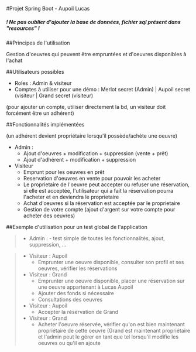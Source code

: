 #Projet Spring Boot - Aupoil Lucas

##### ! Ne pas oublier d'ajouter la base de données, fichier sql présent dans "resources" !

##Principes de l'utilisation

Gestion d'oeuvres qui peuvent être empruntées et d'oeuvres disponibles à l'achat

##Utilisateurs possibles
  
  - Roles : Admin & visiteur
  - Comptes à utiliser pour une démo : Merlot secret (Admin) | Aupoil secret (visiteur | Grand secret (visiteur)

(pour ajouter un compte, utiliser directement la bd, un visiteur doit forcément être un adhérent)

##Fonctionnalités implémentées

(un adhérent devient propriétaire lorsqu'il possède/achète une oeuvre)

  - Admin : 
      - Ajout d'oeuvres + modification + suppression (vente + prêt)
      - Ajout d'adhérent + modification + suppression
  - Visiteur
      - Emprunt pour les oeuvres en prêt
      - Reservation d'oeuvres en vente pour pouvoir les acheter
      - Le proprietaire de l'oeuvre peut accepter ou refuser une réservation, si elle est acceptée, l'utilisateur qui a fait la réservation pourra l'acheter et en deviendra le proprietaire
      - Achat d'oeuvres si la réservation est acceptée par le proprietaire
      - Gestion de votre compte (ajout d'argent sur votre compte pour acheter des oeuvres)
      
##Exemple d'utilisation pour un test global de l'application

>  - Admin :
      - test simple de toutes les fonctionnalités, ajout, suppression, ...



>  - Visiteur : Aupoil
>     - Emprunter une oeuvre disponible, consulter son profil et ses oeuvres, vérifier les réservations
>  - Visiteur : Grand
>      - Emprunter une oeuvre disponible, placer une réservation sur une oeuvre appartenant à Lucas Aupoil
>      - Ajouter des fonds si nécessaire
>      - Consultations des oeuvres 
>  - Visiteur : Aupoil
>      - Accepter la réservation de Grand
>  - Visiteur : Grand
>      - Acheter l'oeuvre réservée, vérifier qu'on est bien maintenant propriétaire de cette oeuvre (Grand est maintenant propriétaire
>  et l'admin peut le gérer en tant que tel lorsqu'il modifie les oeuvres ou qu'il en ajoute
      

  

      
      
      
      
      
      
      
      
 

